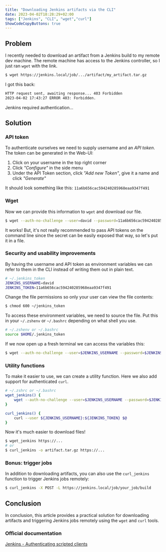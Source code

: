 ```yaml
---
title: "Downloading Jenkins artifacts via the CLI"
date: 2023-04-02T18:28:29+02:00
tags: ["Jenkins", "CLI", "wget","curl"]
ShowCodeCopyButtons: true
---
```


## Problem

I recently needed to download an artifact from a Jenkins build to my remote dev machine.
The remote machine has access to the Jenkins controller, so I just ran `wget` with the link.

```bash
$ wget https://jenkins.local/job/.../artifact/my_artifact.tar.gz
```

I got this back:

```bash
HTTP request sent, awaiting response... 403 Forbidden
2023-04-02 17:43:27 ERROR 403: Forbidden.
```

Jenkins required authentication...

## Solution

### API token

To authenticate ourselves we need to supply username and an *API token*.
The token can be generated in the Web-UI:

1. Click on your username in the top right corner
2. Click *"Configure"* in the side menu
3. Under the API Token section, click *"Add new Token"*, give it a name and click *"Generate"*

It should look something like this: `11a6b656cac594240285968eaa9347f491`

### Wget

Now we can provide this information to `wget` and download our file.

```bash
$ wget --auth-no-challenge --user=david --password=11a6b656cac594240285968eaa9347f491 https://...
```

It works! But, it's not really recommended to pass API tokens on the command line since the secret can be easily
exposed that way, so let's put it in a file.

### Security and usability improvements

By having the username and API token as environment variables we can refer to them in the CLI
instead of writing them out in plain text.

```bash
# ~/.jenkins_token
JENKINS_USERNAME=david
JENKINS_TOKEN=11a6b656cac594240285968eaa9347f491
```

Change the file permissions so only your user can view the file contents:

```bash
$ chmod 600 ~/jenkins_token
```

To access these environment variables, we need to source the file.
Put this in your `~/.zshenv` or `~/.bashrc` depending on what shell you use.

```bash
# ~/.zshenv or ~/.bashrc
source $HOME/.jenkins_token
```

If we now open up a fresh terminal we can access the variables this:

```bash
$ wget --auth-no-challenge --user=$JENKINS_USERNAME --password=$JENKINS_TOKEN
```

### Utility functions

To make it easier to use, we can create a utility function.
Here we also add support for authenticated `curl`.

```bash
# ~/.zshrc or ~/.bashrc
wget_jenkins() {
    wget --auth-no-challenge --user=$JENKINS_USERNAME --password=$JENKINS_TOKEN $@
}

curl_jenkins() {
    curl --user ${JENKINS_USERNAME}:${JENKINS_TOKEN} $@
}
```

Now it's much easier to download files!

```bash
$ wget_jenkins https://...
# or
$ curl_jenkins -o artifact.tar.gz https://...
```

### Bonus: trigger jobs

In addition to downloading artifacts, you can also use the `curl_jenkins` function to trigger Jenkins jobs remotely:

```bash
$ curl_jenkins -X POST -L https://jenkins.local/job/your_job/build
```

## Conclusion

In conclusion, this article provides a practical solution for downloading
artifacts and triggering Jenkins jobs remotely using the `wget` and `curl` tools.

### Official documentation

[Jenkins - Authenticating scripted clients](https://www.jenkins.io/doc/book/system-administration/authenticating-scripted-clients/)
